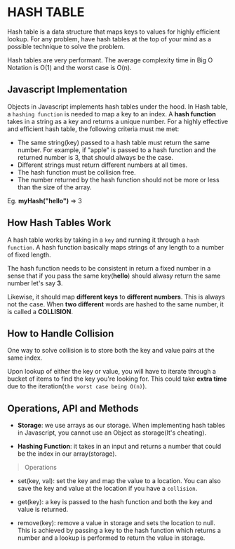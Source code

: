 # HASH TABLE

Hash table is a data structure that maps keys to values for highly efficient lookup.
For any problem, have hash tables at the top of your mind as a possible technique to solve
the problem.

Hash tables are very performant. The average complexity time in Big O Notation is O(1) and the worst
case is O(n).

## Javascript Implementation

Objects in Javascript implements hash tables under the hood.
In Hash table, a `hashing function` is needed to map a key to an index.
A **hash function** takes in a string as a key and returns a unique number. For a highly effective and efficient hash table, the following criteria must me met:

- The same string(key) passed to a hash table must return the same number. For example, if "apple" is passed to a hash function  and the returned number is 3, that should always be the case.
- Different strings must return different numbers at all times.
- The hash function must be collision free.
- The number returned by the hash function should not be more or less than the size of the array.

Eg. **myHash("hello")** => 3 

## How Hash Tables Work

A hash table works by taking in a `key` and running it through a `hash function`.  A hash function basically maps strings of any length to a number of fixed length.

The hash function needs to be consistent in return a fixed number in a sense that if you pass the same key(**hello**) should alwasy return the same number let's say **3**.

Likewise, it should map **different keys** to **different numbers**. This is always not the case. When **two different** words are hashed to the same number, it is called a **COLLISION**.

## How to Handle Collision

One way to solve collision is to store both the key and value pairs at the same index. 

Upon lookup of either the key or value, you will have to iterate through a bucket of items to find the key you're looking for. This could take **extra time** due to the iteration(`the worst case being O(n)`).

## Operations, API and Methods

- **Storage**: we use arrays as our storage. When implementing hash tables in Javascript, you cannot use an Object as storage(It's cheating).

- **Hashing Function**: it takes in an input and returns a number that could be the index in our array(storage).

> Operations

- set(key, val): set the key and map the value to a location. You can also save the key and value at the location if you have a `collision`.

- get(key): a key is passed to the hash function and both the key and value is returned.

- remove(key): remove a value in storage and sets the location to null. This is achieved by passing a key to the hash function which returns a number and a lookup is performed to return the value in storage.
